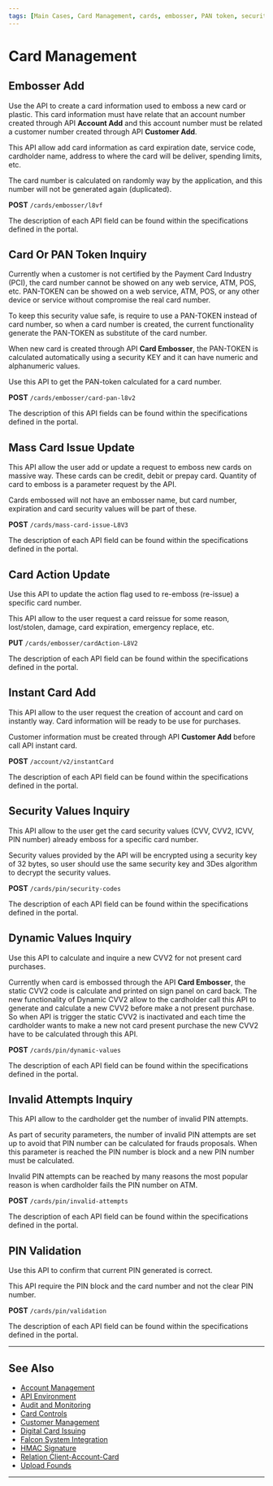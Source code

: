 ```yaml
---
tags: [Main Cases, Card Management, cards, embosser, PAN token, security-codes, PIN]
---
```


# Card Management

## Embosser Add

Use the API to create a card information used to emboss a new card or plastic. This card information must have relate that an account number created through API **Account Add** and this account number must be related a customer number created through API **Customer Add**.

This API allow add card information as card expiration date, service code, cardholder name, address to where the card will be deliver, spending limits, etc.

The card number is calculated on randomly way by the application, and this number will not be generated again (duplicated).

**POST** `/cards/embosser/l8vf`

The description of each API field can be found within the specifications defined in the portal.

## Card Or PAN Token Inquiry

Currently when a customer is not certified by the Payment Card Industry (PCI), the card number cannot be showed on any web service, ATM, POS, etc. PAN-TOKEN can be showed on a web service, ATM, POS, or any other device or service without compromise the real card number.

To keep this security value safe, is require to use a PAN-TOKEN instead of card number, so when a card number is created, the current functionality generate the PAN-TOKEN as substitute of the card number. 

When new card is created through API **Card Embosser**, the PAN-TOKEN is calculated automatically using a security KEY and it can have numeric and alphanumeric values.

Use this API to get the PAN-token calculated for a card number.

**POST** `/cards/embosser/card-pan-l8v2`

The description of this API fields can be found within the specifications defined in the portal.

## Mass Card Issue Update

This API allow the user add or update a request to emboss new cards on massive way. These cards can be credit, debit or prepay card. Quantity of card to emboss is a parameter request by the API.

Cards embossed will not have an embosser name, but card number, expiration and card security values will be part of these.

**POST** `/cards/mass-card-issue-L8V3`

The description of each API field can be found within the specifications defined in the portal.

## Card Action Update

Use this API to update the action flag used to re-emboss (re-issue) a specific card number.

This API allow to the user request a card reissue for some reason, lost/stolen, damage, card expiration, emergency replace, etc.

**PUT** `/cards/embosser/cardAction-L8V2`

The description of each API field can be found within the specifications defined in the portal.

## Instant Card Add

This API allow to the user request the creation of account and card on instantly way. Card information will be ready to be use for purchases.

Customer information must be created through API **Customer Add** before call API instant card.

**POST** `/account/v2/instantCard`

The description of each API field can be found within the specifications defined in the portal.

## Security Values Inquiry

This API allow to the user get the card security values (CVV, CVV2, ICVV, PIN number) already emboss for a specific card number.

Security values provided by the API will be encrypted using a security key of 32 bytes, so user should use the same security key and 3Des algorithm to decrypt the security values.

**POST** `/cards/pin/security-codes`

The description of each API field can be found within the specifications defined in the portal.

## Dynamic Values Inquiry

Use this API to calculate and inquire a new CVV2 for not present card purchases.

Currently when card is embossed through the API **Card Embosser**, the static CVV2 code is calculate and printed on sign panel on card back. The new functionality of Dynamic CVV2 allow to the cardholder call this API to generate and calculate a new CVV2 before make a not present purchase. So when API is trigger the static CVV2 is inactivated and each time the cardholder wants to make a new not card present purchase the new CVV2 have to be calculated through this API.

**POST** `/cards/pin/dynamic-values`

The description of each API field can be found within the specifications defined in the portal.

## Invalid Attempts Inquiry

This API allow to the cardholder get the number of invalid PIN attempts.

As part of security parameters, the number of invalid PIN attempts are set up to avoid that PIN number can be calculated for frauds proposals. When this parameter is reached the PIN number is block and a new PIN number must be calculated.

Invalid PIN attempts can be reached by many reasons the most popular reason is when cardholder fails the PIN number on ATM.

**POST** `/cards/pin/invalid-attempts`

The description of each API field can be found within the specifications defined in the portal.

## PIN Validation

Use this API to confirm that current PIN generated is correct.

This API require the PIN block and the card number and not the clear PIN number.

**POST** `/cards/pin/validation`

The description of each API field can be found within the specifications defined in the portal.

---

## See Also

- [Account Management](?path=docs/english/main-cases/account.md)
- [API Environment](?path=docs/english/main-cases/api-environment.md)
- [Audit and Monitoring](?path=docs/english/main-cases/audit.md)
- [Card Controls](?path=docs/english/main-cases/card-controls.md)
- [Customer Management](?path=docs/english/main-cases/customer.md)
- [Digital Card Issuing](?path=docs/english/main-cases/digital.md)
- [Falcon System Integration](?path=docs/english/main-cases/falcon.md)
- [HMAC Signature](?path=docs/english/main-cases/hmac.md)
- [Relation Client-Account-Card](?path=docs/english/main-cases/relation.md)
- [Upload Founds](?path=docs/english/main-cases/uploads.md)

---
